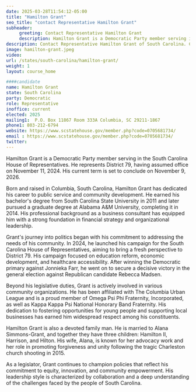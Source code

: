 ```yaml
---
date: 2025-03-28T11:54:12-05:00
title: "Hamilton Grant"
seo_title: "contact Representative Hamilton Grant"
subheader:
     greeting: Contact Representative Hamilton Grant
     description: Hamilton Grant is a Democratic Party member serving in the South Carolina House of Representatives. He represents District 79, having assumed office on November 11, 2024. His current term is set to conclude on November 9, 2026.
description: Contact Representative Hamilton Grant of South Carolina. Contact information for Hamilton Grant includes email address, phone number, and mailing address.
image: hamilton-grant.jpeg
video:
url: /states/south-carolina/hamilton-grant/
weight: 1
layout: course_home

####candidate
name: Hamilton Grant
state: South Carolina
party: Democratic
role: Representative
inoffice: current
elected: 2025
mailing1:  P.O. Box 11867 Room 333A Columbia, SC 29211-1867
phone1: 803-212-6794
website: https://www.scstatehouse.gov/member.php?code=0705681734/
email : https://www.scstatehouse.gov/member.php?code=0705681734/
twitter: 
---
```

Hamilton Grant is a Democratic Party member serving in the South Carolina House of Representatives. He represents District 79, having assumed office on November 11, 2024. His current term is set to conclude on November 9, 2026.

Born and raised in Columbia, South Carolina, Hamilton Grant has dedicated his career to public service and community development. He earned his bachelor's degree from South Carolina State University in 2011 and later pursued a graduate degree at Alabama A&M University, completing it in 2014. His professional background as a business consultant has equipped him with a strong foundation in financial strategy and organizational leadership.

Grant's journey into politics began with his commitment to addressing the needs of his community. In 2024, he launched his campaign for the South Carolina House of Representatives, aiming to bring a fresh perspective to District 79. His campaign focused on education reform, economic development, and healthcare accessibility. After winning the Democratic primary against Jonnieka Farr, he went on to secure a decisive victory in the general election against Republican candidate Rebecca Madsen.

Beyond his legislative duties, Grant is actively involved in various community organizations. He has been affiliated with The Columbia Urban League and is a proud member of Omega Psi Phi Fraternity, Incorporated, as well as Kappa Kappa Psi National Honorary Band Fraternity. His dedication to fostering opportunities for young people and supporting local businesses has earned him widespread respect among his constituents.

Hamilton Grant is also a devoted family man. He is married to Alana Simmons-Grant, and together they have three children: Hamilton II, Harrison, and Hilton. His wife, Alana, is known for her advocacy work and her role in promoting forgiveness and unity following the tragic Charleston church shooting in 2015.

As a legislator, Grant continues to champion policies that reflect his commitment to equity, innovation, and community empowerment. His leadership style is characterized by collaboration and a deep understanding of the challenges faced by the people of South Carolina.
